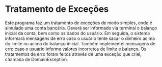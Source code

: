 # Tratamento de Exceções

Este programa faz um tratamento de exceções de modo simples, onde é simulado uma conta bancária. 
Deverá ser informado via terminal o balanço inicial da conta, bem como os dados do usuário. Em seguida, o sistema informará mensagens de erro caso o usuário tente sacar o dinheiro acima do limite ou acima do balanço inicial. Também implementei mensagens de erro caso o usuário informe valores incorretos de limite e balanço.
Os tratamentos de erro foram feitos através de uma exceção que criei, chamada de DomainException.
